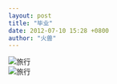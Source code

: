 ```yaml
---
layout: post
title: "毕业"
date: 2012-07-10 15:28 +0800
author: "火兽"
---
```



![旅行](https://huoshou.me/images/20120710_graduation01.jpg)   
![旅行](https://huoshou.me/images/20120710_graduation02.jpg)   
